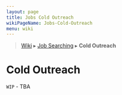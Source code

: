 ```yaml
---
layout: page
title: Jobs Cold Outreach
wikiPageName: Jobs-Cold-Outreach
menu: wiki
---
```


> [Wiki](Home) ▸ [Job Searching](Job-Searching) ▸ **Cold Outreach**

# Cold Outreach

`WIP` - TBA
